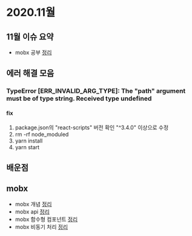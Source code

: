 # 2020.11월

## 11월 이슈 요약

- mobx 공부 [정리](https://kyounghwan01.github.io/blog/React/mobx/basic/)

## 에러 해결 모음

### TypeError [ERR_INVALID_ARG_TYPE]: The "path" argument must be of type string. Received type undefined

#### fix

1. package.json의 "react-scripts" 버전 확인 "^3.4.0" 이상으로 수정
2. rm -rf node_moduled
3. yarn install
4. yarn start

## 배운점

## mobx

- mobx 개념 [정리](https://kyounghwan01.github.io/blog/React/mobx/basic/)
- mobx api [정리](https://kyounghwan01.github.io/blog/React/mobx/mobx-api/)
- mobx 함수형 컴포넌트 [정리](https://kyounghwan01.github.io/blog/React/mobx/functional-todo/)
- mobx 비동기 처리 [정리](https://kyounghwan01.github.io/blog/React/mobx/async/)

<Disqus />
